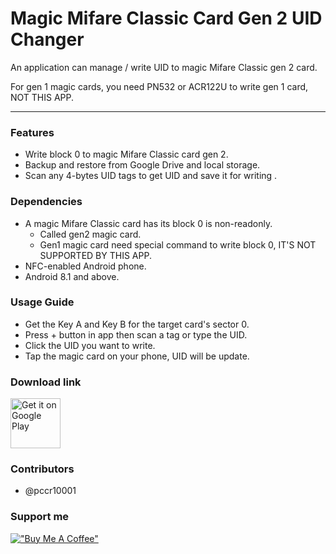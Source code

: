 Magic Mifare Classic Card Gen 2 UID Changer
===

An application can manage / write UID to magic Mifare Classic gen 2 card.

For gen 1 magic cards, you need PN532 or ACR122U to write gen 1 card, NOT THIS APP.

---
### Features
* Write block 0 to magic Mifare Classic card gen 2.
* Backup and restore from Google Drive and local storage.
* Scan any 4-bytes UID tags to get UID and save it for writing .

### Dependencies
* A magic Mifare Classic card has its block 0 is non-readonly.
  * Called gen2 magic card.
  * Gen1 magic card need special command to write block 0, IT'S NOT SUPPORTED BY THIS APP.
* NFC-enabled Android phone.
* Android 8.1 and above.

### Usage Guide
* Get the Key A and Key B for the target card's sector 0.
* Press + button in app then scan a tag or type the UID.
* Click the UID you want to write.
* Tap the magic card on your phone, UID will be update.


### Download link

<a href='https://play.google.com/store/apps/details?id=li.power.app.mifareuidchanger'><img alt='Get it on Google Play' height='80' src='https://play.google.com/intl/en_us/badges/images/generic/en_badge_web_generic.png'/></a>

### Contributors
* @pccr10001

### Support me
[!["Buy Me A Coffee"](https://www.buymeacoffee.com/assets/img/custom_images/orange_img.png)](https://www.buymeacoffee.com/pwrli)
